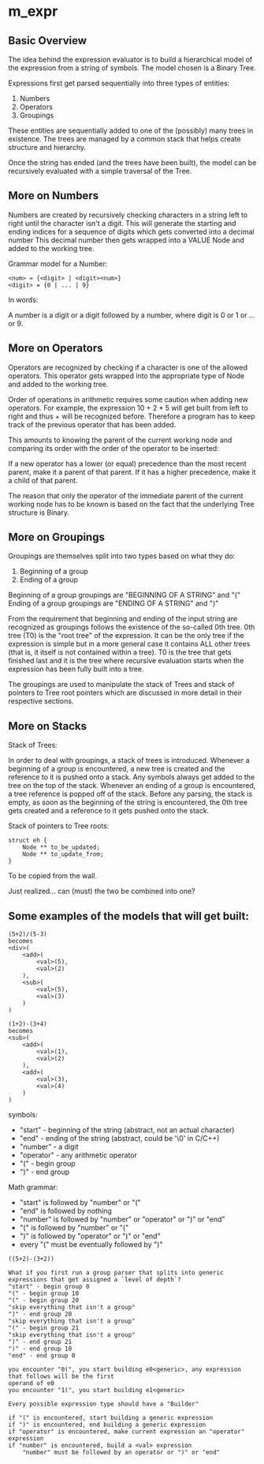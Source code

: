 # m_expr

## Basic Overview

The idea behind the expression evaluator is to build a hierarchical model of the expression from a string of
symbols. The model chosen is a Binary Tree. 

Expressions first get parsed sequentially into three types of entities:
1. Numbers
2. Operators
3. Groupings

These entities are sequentially added to one of the (possibly) many trees in existence.
The trees are managed by a common stack that helps create structure and hierarchy.

Once the string has ended (and the trees have been built), the model can be recursively evaluated with a simple
traversal of the Tree.

## More on Numbers

Numbers are created by recursively checking characters in a string left to right until the character isn't a digit.
This will generate the starting and ending indices for a sequence of digits which gets converted into a decimal number
This decimal number then gets wrapped into a VALUE Node and added to the working tree.

Grammar model for a Number:

```
<num> = {<digit> | <digit><num>}
<digit> = {0 | ... | 9}
```

In words:

A number is a digit or a digit followed by a number, where digit is 0 or 1 or ... or 9.

## More on Operators

Operators are recognized by checking if a character is one of the allowed operators.
This operator gets wrapped into the appropriate type of Node and added to the working tree.

Order of operations in arithmetic requires some caution when adding new operators. For example,
the expression 10 + 2 * 5 will get built from left to right and thus + will be recognized before. 
Therefore a program has to keep track of the previous operator that has been added.

This amounts to knowing the parent of the current working node and comparing its order with the order of the
operator to be inserted:

If a new operator has a lower (or equal) precedence than the most recent parent, make it a parent of that
parent. If it has a higher precedence, make it a child of that parent.

The reason that only the operator of the immediate parent of the current working node has to be known 
is based on the fact that the underlying Tree structure is Binary.

## More on Groupings

Groupings are themselves split into two types based on what they do:

1. Beginning of a group
2. Ending of a group

Beginning of a group groupings are "BEGINNING OF A STRING" and "("
Ending of a group groupings are "ENDING OF A STRING" and ")"

From the requirement that beginning and ending of the input string are recognized as groupings follows the existence
of the so-called 0th tree.
0th tree (T0) is the "root tree" of the expression. It can be the only tree if the expression is simple but in
a more general case it contains ALL other trees (that is, it itself is not contained within a tree).
T0 is the tree that gets finished last and it is the tree where recursive evaluation starts when the expression
has been fully built into a tree.

The groupings are used to manipulate the stack of Trees and stack of pointers to Tree root pointers 
which are discussed in more detail in their respective sections.

## More on Stacks

Stack of Trees:

In order to deal with groupings, a stack of trees is introduced.
Whenever a beginning of a group is encountered, a new tree is created and the reference to it is pushed onto a stack.
Any symbols always get added to the tree on the top of the stack.
Whenever an ending of a group is encountered, a tree reference is popped off of the stack.
Before any parsing, the stack is empty, as soon as the beginning of the string is encountered, the 0th tree
gets created and a reference to it gets pushed onto the stack.

Stack of pointers to Tree roots:

```
struct eh {
    Node ** to_be_updated;
    Node ** to_update_from;
}
```

To be copied from the wall.

Just realized... can (must) the two be combined into one?

## Some examples of the models that will get built:

```
(5+2)/(5-3)
becomes
<div>(
    <add>(
        <val>(5),
        <val>(2)
    ),
    <sub>(
        <val>(5),
        <val>(3)
    )
)
```

```
(1+2)-(3+4)
becomes
<sub>(
    <add>(
        <val>(1),
        <val>(2)
    ),
    <add>(
        <val>(3),
        <val>(4)
    )
)
```

symbols:

* "start" - beginning of the string (abstract, not an actual character)
* "end" - ending of the string (abstract, could be '\0' in C/C++)
* "number" - a digit
* "operator" - any arithmetic operator
* "(" - begin group
* ")" - end group

Math grammar:

* "start" is followed by "number" or "("
* "end" is followed by nothing
* "number" is followed by "number" or "operator" or ")" or "end"
* "(" is followed by "number" or "("
* ")" is followed by "operator" or ")" or "end"
* every "(" must be eventually followed by ")"

```
((5+2)-(3+2))

What if you first run a group parser that splits into generic expressions that get assigned a `level of depth`?
"start" - begin group 0
"(" - begin group 10
"(" - begin group 20
"skip everything that isn't a group"
")" - end group 20
"skip everything that isn't a group"
"(" - begin group 21
"skip everything that isn't a group"
")" - end group 21
")" - end group 10
"end" - end group 0

you encounter "0(", you start building e0<generic>, any expression that follows will be the first
operand of e0
you encounter "1(", you start building e1<generic>

```

```
Every possible expression type should have a "Builder"

if "(" is encountered, start building a generic expression
if ")" is encountered, end building a generic expression
if "operator" is encountered, make current expression an "operator" expression
if "number" is encountered, build a <val> expression
    "number" must be followed by an operator or ")" or "end"
```
